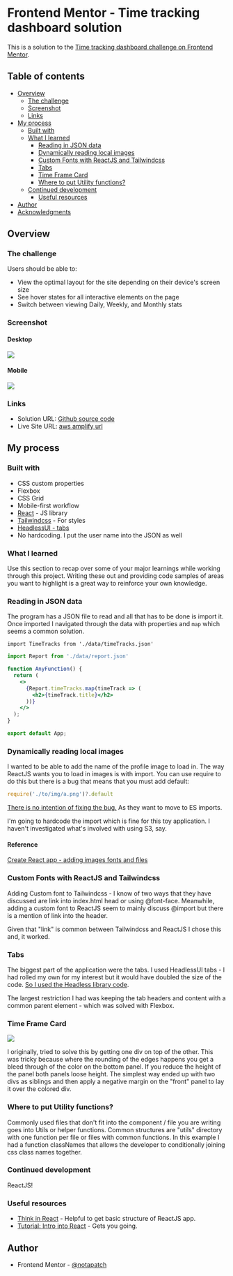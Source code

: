# Frontend Mentor - Time tracking dashboard solution

This is a solution to the [Time tracking dashboard challenge on Frontend Mentor](https://www.frontendmentor.io/challenges/time-tracking-dashboard-UIQ7167Jw).

## Table of contents

- [Overview](#overview)
    - [The challenge](#the-challenge)
    - [Screenshot](#screenshot)
    - [Links](#links)
- [My process](#my-process)
    - [Built with](#built-with)
    - [What I learned](#what-i-learned)
        - [Reading in JSON data](#reading-in-json-data)
        - [Dynamically reading local images](#dynamically-reading-local-images)
        - [Custom Fonts with ReactJS and Tailwindcss](#custom-fonts-with-reactjs-and-tailwindcss)
        - [Tabs](#tabs)
        - [Time Frame Card](#time-frame-card)
        - [Where to put Utility functions?](#where-to-put-utility-functions)
  - [Continued development](#continued-development)
    - [Useful resources](#useful-resources)
- [Author](#author)
- [Acknowledgments](#acknowledgments)

## Overview

### The challenge

Users should be able to:

- View the optimal layout for the site depending on their device's screen size
- See hover states for all interactive elements on the page
- Switch between viewing Daily, Weekly, and Monthly stats

### Screenshot

#### Desktop
![](./docs/time_tracking_desktop.png)

#### Mobile
![](./docs/time_tracking_mobile.png)

### Links

- Solution URL: [Github source code](https://github.com/notapatch/time_tracking_dashboard)
- Live Site URL: [aws amplify url](https://dev.d3jmxob2o1pg1m.amplifyapp.com)

## My process

### Built with

- CSS custom properties
- Flexbox
- CSS Grid
- Mobile-first workflow
- [React](https://reactjs.org/) - JS library
- [Tailwindcss](https://tailwindcss.com/docs) - For styles
- [HeadlessUI - tabs](https://headlessui.dev/react/tabs)
- No hardcoding. I put the user name into the JSON as well

### What I learned

Use this section to recap over some of your major learnings while working through this project. Writing these out and providing code samples of areas you want to highlight is a great way to reinforce your own knowledge.

### Reading in JSON data

The program has a JSON file to read and all that has to be done is import it.
Once imported I navigated through the data with properties and `map` which seems a common solution.

```
import TimeTracks from './data/timeTracks.json'
```

```jsx
import Report from './data/report.json'

function AnyFunction() {
  return (
    <>
      {Report.timeTracks.map(timeTrack => (
        <h2>{timeTrack.title}</h2>
      ))}
    </>
  );
}

export default App;
```

### Dynamically reading local images

I wanted to be able to add the name of the profile image to load in. The way ReactJS wants you to load in images is with import.
You can use require to do this but there is a bug that means that you must add default:

```js
require('./to/img/a.png')?.default
```

[There is no intention of fixing the bug.](https://github.com/facebook/create-react-app/pull/9934#issuecomment-851286168)
As they want to move to ES imports.

I'm going to hardcode the import which is fine for this toy application. I haven't investigated what's involved with using S3, say.


#### Reference

[Create React app - adding images fonts and files](https://create-react-app.dev/docs/adding-images-fonts-and-files/)

### Custom Fonts with ReactJS and Tailwindcss

Adding Custom font to Tailwindcss - I know of two ways that they have discussed are link into index.html head or using @font-face.
Meanwhile, adding a custom font to ReactJS seem to mainly discuss @import but there is a mention of link into the header.

Given that "link" is common between Tailwindcss and ReactJS I chose this and, it worked.

### Tabs

The biggest part of the application were the tabs. I used HeadlessUI tabs - I had rolled my own for my interest but it
would have doubled the size of the code. [So I used the Headless library code](https://headlessui.dev/react/tabs). 

The largest restriction I had was keeping the tab headers and content with a common parent element - which was solved with Flexbox.

### Time Frame Card

![](docs/TimeTrackPanel.png)

I originally, tried to solve this by getting one div on top of the other. This was tricky because where the rounding of the
edges happens you get a bleed through of the color on the bottom panel. If you reduce the height of the panel both panels
loose height. The simplest way ended up with two divs as siblings and then apply a negative margin on the "front" panel
to lay it over the colored div.

### Where to put Utility functions?

Commonly used files that don't fit into the component / file you are writing goes into Utils
or helper functions. Common structures are "utils" directory with one function per file
or files with common functions. In this example I had a function classNames that allows the
developer to conditionally joining css class names together.


### Continued development

ReactJS!

### Useful resources

- [Think in React](https://reactjs.org/docs/thinking-in-react.html) - Helpful to get basic structure of ReactJS app.
- [Tutorial: Intro into React](https://reactjs.org/tutorial/tutorial.html) - Gets you going.

## Author

- Frontend Mentor - [@notapatch](https://www.frontendmentor.io/profile/notapatch)